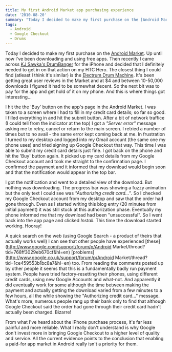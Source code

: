 ```yaml
---
title: My first Android Market app purchasing experience
date: '2010-08-20'
summary: "Today I decided to make my first purchase on the [Android Market](http:&#47;&#47;www.android.com&#47;market&#47;). Up until now I've been downloading and using free apps. Then recently I came across [KJ Sawka's DrumBanger](http:&#47;&#47;www.youtube.com&#47;watch?v=c9SqPKgLSI4) for the iPhone and decided that I definitely needed to get in on that action on my HTC Hero. The closest thing I could find (atleast I think it's similar) is the [Electrum Drum Machine](http:&#47;&#47;www.nikotwenty.com&#47;). It's been getting great user reviews in the Market and at $4 and between 10-50,000 downloads I figured it had to be somewhat decent. So the next bit was to pay for the app and get hold of it on my phone. And this is where things got interesting...\r\n"
tags:
  - Android
  - Google Checkout
  - Drums
---
```

Today I decided to make my first purchase on the [Android Market](http://www.android.com/market/). Up until now I've been downloading and using free apps. Then recently I came across [KJ Sawka's DrumBanger](http://www.youtube.com/watch?v=c9SqPKgLSI4) for the iPhone and decided that I definitely needed to get in on that action on my HTC Hero. The closest thing I could find (atleast I think it's similar) is the [Electrum Drum Machine](http://www.nikotwenty.com/). It's been getting great user reviews in the Market and at $4 and between 10-50,000 downloads I figured it had to be somewhat decent. So the next bit was to pay for the app and get hold of it on my phone. And this is where things got interesting...

I hit the the 'Buy' button on the app's page in the Android Market. I was taken to a screen where I had to fill in my credit card details; so far so good. I filled everything in and hit the submit button. After a bit of network traffice (I could tell from the indicator at the top) I got a _"Server error"_ message asking me to retry, cancel or return to the main screen. I retried a number of times but to no avail - the same error kept coming back at me. In frustration I turned to my desktop and logged into my Gmail account (the same one my phone uses) and tried signing up Google Checkout that way. This time I was able to submit my credit card details just fine. I got back on the phone and hit the 'Buy' button again. It picked up my card details from my Google Checkout account and took me straight to the confirmation page. I confirmed the payment and it informed that my download would begin soon and that the notification would appear in the top bar.

I got the notification and went to a detailed view of the download. But nothing was downloading. The progress bar was showing a fuzzy animation but the only text I could see was _"Authorizing credit card..."_. So I checked my Google Checkout account from my desktop and saw that the order had gone through. Even as I started writing this blog entry (20 minutes from initial payment) it was still stuck at this authorization phase. Eventually my phone informed me that my download had been "unsuccessful". So I went back into the app page and clicked _Install_. This time the download started working. Hooray!

A quick search on the web (using Google Search - a product of theirs that actually works well) I can see that other people have experienced [these](http://www.google.com/support/forum/p/Android Market/thread?tid=768ff3029eb670cf&hl=en) [problems](http://www.google.co.uk/support/forum/p/Android Market/thread?tid=1ce459553b1bc8a7&hl=en) too. From reading the comments posted up by other people it seems that this is a fundamentally badly run payment system. People have tried factory-resetting their phones, using different credit cards, using new Google Accounts and what-not. And apparently it did eventually work for some although the time between making the payment and actually getting the download varied from a few minutes to a few hours, all the while showing the "Authorizing credit card..." message. What's more, numerous people rang up their bank only to find that although Google Checkout said the order had gone through their credit card hadn't actually been charged. Bizarre!

From what I've heard about the iPhone purchase process, it's far less painful and more reliable. What I really don't understand is why Google don't invest more in bringing Google Checkout to a higher level of quality and service. All the current evidence points to the conclusion that enabling a paid-for app market in Android really isn't a priority for them.

